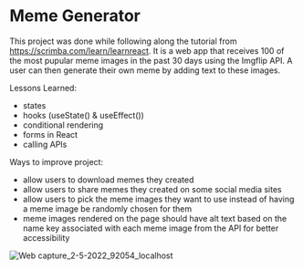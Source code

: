 # Meme Generator 

This project was done while following along the tutorial from https://scrimba.com/learn/learnreact. It is a web app that receives 100 of the most pupular meme images in the past 30 days using the Imgflip API. A user can then generate their own meme by adding text to these images. 

Lessons Learned:
- states
- hooks (useState() & useEffect())
- conditional rendering
- forms in React
- calling APIs

Ways to improve project:
- allow users to download memes they created
- allow users to share memes they created on some social media sites
- allow users to pick the meme images they want to use instead of having a meme image be randomly chosen for them
- meme images rendered on the page should have alt text based on the name key associated with each meme image from the API for better accessibility

![Web capture_2-5-2022_92054_localhost](https://user-images.githubusercontent.com/24803299/166269602-6d370442-bacd-44db-a0a4-5ac4c4671915.jpeg)
